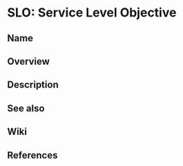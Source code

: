 # SLO: Service Level Objective

## Name

## Overview

## Description

## See also

## Wiki

## References
